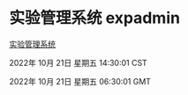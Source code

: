 # 实验管理系统 expadmin
[实验管理系统](http://59.174.8.172:56808/expadmin-782313d2-e1b1-4ea7-932e-3a55e6a1a4d0/)

2022年 10月 21日 星期五 14:30:01 CST

2022年 10月 21日 星期五 06:30:01 GMT
